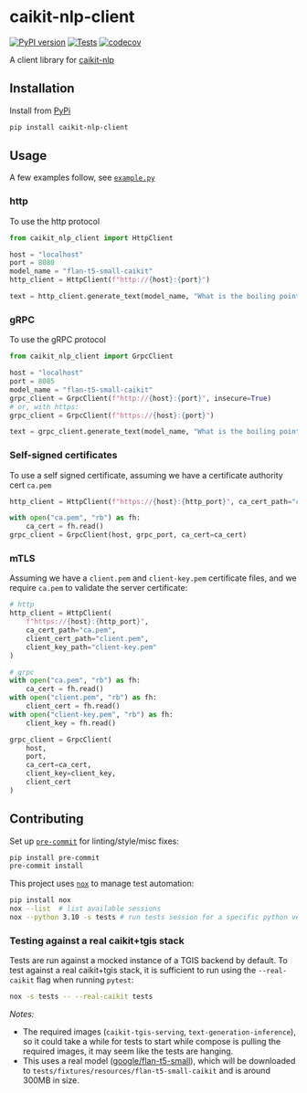 # caikit-nlp-client

[![PyPI version](https://badge.fury.io/py/caikit-nlp-client.svg)](https://badge.fury.io/py/caikit-nlp-client)
[![Tests](https://github.com/opendatahub-io/caikit-nlp-client/actions/workflows/tests.yml/badge.svg)](https://github.com/opendatahub-io/caikit-nlp-client/actions/workflows/tests.yml)
[![codecov](https://codecov.io/gh/opendatahub-io/caikit-nlp-client/graph/badge.svg?token=6LYJLZDO52)](https://codecov.io/gh/opendatahub-io/caikit-nlp-client)

A client library for [caikit-nlp](https://github.com/caikit/caikit-nlp)

## Installation

Install from [PyPi](https://pypi.org/project/caikit-nlp-client/)

```bash
pip install caikit-nlp-client
```

## Usage

A few examples follow, see [`example.py`](/examples/example.py)

### http

To use the http protocol

```python
from caikit_nlp_client import HttpClient

host = "localhost"
port = 8080
model_name = "flan-t5-small-caikit"
http_client = HttpClient(f"http://{host}:{port}")

text = http_client.generate_text(model_name, "What is the boiling point of Nitrogen?")
```

### gRPC

To use the gRPC protocol

```python
from caikit_nlp_client import GrpcClient

host = "localhost"
port = 8085
model_name = "flan-t5-small-caikit"
grpc_client = GrpcClient(f"http://{host}:{port}", insecure=True)
# or, with https:
grpc_client = GrpcClient(f"https://{host}:{port}")

text = grpc_client.generate_text(model_name, "What is the boiling point of Nitrogen?")
```

### Self-signed certificates

To use a self signed certificate, assuming we have a certificate authority cert `ca.pem`

```python
http_client = HttpClient(f"https://{host}:{http_port}", ca_cert_path="ca.pem")

with open("ca.pem", "rb") as fh:
    ca_cert = fh.read()
grpc_client = GrpcClient(host, grpc_port, ca_cert=ca_cert)
```

### mTLS

Assuming we have a `client.pem` and `client-key.pem` certificate files, and we require `ca.pem` to validate the server certificate:

```python
# http
http_client = HttpClient(
    f"https://{host}:{http_port}",
    ca_cert_path="ca.pem",
    client_cert_path="client.pem",
    client_key_path="client-key.pem"
)

# grpc
with open("ca.pem", "rb") as fh:
    ca_cert = fh.read()
with open("client.pem", "rb") as fh:
    client_cert = fh.read()
with open("client-key.pem", "rb") as fh:
    client_key = fh.read()

grpc_client = GrpcClient(
    host,
    port,
    ca_cert=ca_cert,
    client_key=client_key,
    client_cert
)
```

## Contributing

Set up [`pre-commit`](https://pre-commit.com) for linting/style/misc fixes:

```bash
pip install pre-commit
pre-commit install
```

This project uses [`nox`](https://github.com/wntrblm/nox) to manage test automation:

```bash
pip install nox
nox --list  # list available sessions
nox --python 3.10 -s tests # run tests session for a specific python version
```

### Testing against a real caikit+tgis stack

Tests are run against a mocked instance of a TGIS backend by default. To test against a real
caikit+tgis stack, it is sufficient to run using the `--real-caikit` flag when running `pytest`:

```bash
nox -s tests -- --real-caikit tests
```

_Notes:_

- The required images (`caikit-tgis-serving`, `text-generation-inference`), so it could take a while for tests to start while
  compose is pulling the required images, it may seem like the tests are hanging.
- This uses a real model ([google/flan-t5-small](https://huggingface.co/google/flan-t5-small)), which will be downloaded
  to `tests/fixtures/resources/flan-t5-small-caikit` and is around 300MB in size.
